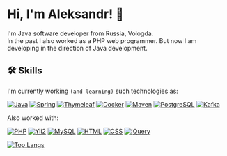 
# Hi, I'm Aleksandr! 👋

I'm Java software developer from Russia, Vologda.
<br>
In the past I also worked as a PHP web programmer. But now I am developing in the direction of Java development.


## 🛠 Skills
I'm currently working `(and learning)` such technologies as: 

[![Java](https://img.shields.io/badge/Java-515151?style=flat-square)]()
[![Spring](https://img.shields.io/badge/Spring-green?style=flat-square&labelColor)]()
[![Thymeleaf](https://img.shields.io/badge/Thymeleaf-0A801A?style=flat-square)]()
[![Docker](https://img.shields.io/badge/Docker-0599D8?style=flat-square)]()
[![Maven](https://img.shields.io/badge/Maven-E83916?style=flat-square)]()
[![PostgreSQL](https://img.shields.io/badge/PostgreSQL-blue?style=flat-square)]()
[![Kafka](https://img.shields.io/badge/Kafka-DEDEDE?style=flat-square)]()


Also worked with: 


[![PHP](https://img.shields.io/badge/PHP-2A2A9F?style=flat-square)]()
[![Yii2](https://img.shields.io/badge/Yii2-FFBE3A?style=flat-square)]()
[![MySQL](https://img.shields.io/badge/MySQL-555555?style=flat-square)]()
[![HTML](https://img.shields.io/badge/-HTML5-E34F26?style=flat-square)]()
[![CSS](https://img.shields.io/badge/CSS-33ECFF?style=flat-square)]()
[![jQuery](https://img.shields.io/badge/jQuery-ECECEC?style=flat-square)]()


[![Top Langs](https://github-readme-stats.vercel.app/api/top-langs/?username=Rryver&layout=compact&theme=dark)](https://github.com/anuraghazra/github-readme-stats)
